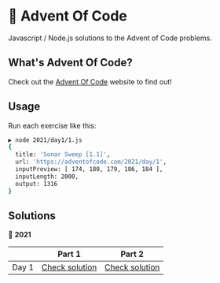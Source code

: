 # 👾 Advent Of Code

Javascript / Node.js solutions to the Advent of Code problems.

## What's Advent Of Code?

Check out the [Advent Of Code](https://adventofcode.com) website to find out!

## Usage

Run each exercise like this:

```bash
▶ node 2021/day1/1.js
{
  title: 'Sonar Sweep [1.1]',
  url: 'https://adventofcode.com/2021/day/1',
  inputPreview: [ 174, 180, 179, 186, 184 ],
  inputLength: 2000,
  output: 1316
}
```

## Solutions

 📆 **2021**

|       | Part 1                           | Part 2                           |
|-------|----------------------------------|----------------------------------|
| Day 1 | [Check solution](2021/day1/1.js) | [Check solution](2021/day1/2.js) |

